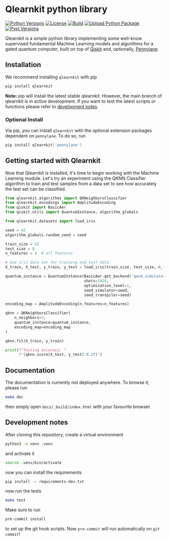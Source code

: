 # Qlearnkit python library

[![Python Versions](https://img.shields.io/badge/Python-3.7&nbsp;|&nbsp;3.8&nbsp;|&nbsp;3.9-blue.svg?style=flat&logo=python&logoColor=white)]()
[![License](https://img.shields.io/github/license/mspronesti/qlearnkit)](https://opensource.org/licenses/Apache-2.0)
[![Build](https://github.com/mspronesti/qlearnkit/actions/workflows/build-and-test.yml/badge.svg)]()
[![Upload Python Package](https://github.com/mspronesti/qlearnkit/workflows/Upload%20Python%20Package/badge.svg)](https://pypi.org/project/qlearnkit)
[![PypI Versions](https://img.shields.io/pypi/v/qlearnkit)](https://pypi.org/project/qlearnkit/#history)

Qlearnkit is a simple python library implementing some well-know supervised fundamental Machine Learning models and algorithms for a gated quantum computer, built on top of [Qiskit](https://github.com/Qiskit/qiskit)
and, optionally, [Pennylane](https://pennylane.ai/).

## Installation

We recommend installing `qlearnkit` with pip
```bash
pip install qlearnkit
```
**Note:** pip will install the latest stable qlearnkit.
However, the main branch of qlearnkit is in active development. If you want to test the latest scripts or functions please refer to [development notes](#development-notes).

### Optional Install
Via pip, you can install `qlearnkit` with the optional extension
packages dependent on `pennylane`. To do so, run
```bash
pip install qlearnkit['pennylane']
```

## Getting started with Qlearnkit

Now that Qlearnkit is installed, it's time to begin working with the Machine Learning module.
Let's try an experiment using the QKNN Classifier algorithm to train and test samples from a
data set to see how accurately the test set can be classified.

```python
from qlearnkit.algorithms import QKNeighborsClassifier
from qlearnkit.encodings import AmplitudeEncoding
from qiskit import BasicAer
from qiskit.utils import QuantumInstance, algorithm_globals

from qlearnkit.datasets import load_iris

seed = 42
algorithm_globals.random_seed = seed

train_size = 32
test_size = 8
n_features = 4  # all features

# Use iris data set for training and test data
X_train, X_test, y_train, y_test = load_iris(train_size, test_size, n_features)

quantum_instance = QuantumInstance(BasicAer.get_backend('qasm_simulator'),
                                   shots=1024,
                                   optimization_level=1,
                                   seed_simulator=seed,
                                   seed_transpiler=seed)

encoding_map = AmplitudeEncoding(n_features=n_features)

qknn = QKNeighborsClassifier(
    n_neighbors=3,
    quantum_instance=quantum_instance,
    encoding_map=encoding_map
)

qknn.fit(X_train, y_train)

print(f"Testing accuracy: "
      f"{qknn.score(X_test, y_test):0.2f}")
```

## Documentation

The documentation is currently not deployed anywhere. To browse it, please run

```bash
make doc
```

then simply open `docs/_build/index.html` with your favourite browser.

## Development notes

After cloning this repository, create a virtual environment

```bash
python3 -m venv .venv
```

and activate it

```bash
source .venv/bin/activate
```

now you can install the requirements

```bash
pip install -r requirements-dev.txt
```

now run the tests

```bash
make test
```

Make sure to run

```bash
pre-commit install
```

to set up the git hook scripts. Now `pre-commit` will run automatically on `git commit`!

